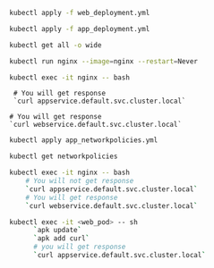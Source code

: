 ```bash
kubectl apply -f web_deployment.yml
````

````bash
kubectl apply -f app_deployment.yml
````

````bash
kubectl get all -o wide
````

````bash
kubectl run nginx --image=nginx --restart=Never
````

````bash 
kubectl exec -it nginx -- bash
````
     # You will get response
     `curl appservice.default.svc.cluster.local`
    
    # You will get response
    `curl webservice.default.svc.cluster.local` 
    
````bash
kubectl apply app_networkpolicies.yml
````

````bash
kubectl get networkpolicies
````


````bash
kubectl exec -it nginx -- bash
    # You will not get response
    `curl appservice.default.svc.cluster.local`
    # You will get response
    `curl webservice.default.svc.cluster.local`
````
    
````bash
kubectl exec -it <web_pod> -- sh
      `apk update`
      `apk add curl`
      # you will get response
      `curl appservice.default.svc.cluster.local` 
````

